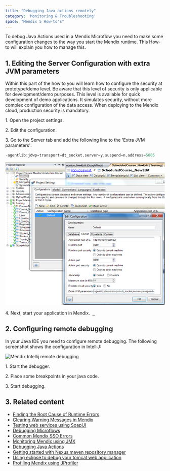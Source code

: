 ```yaml
---
title: "Debugging Java actions remotely"
category: 'Monitoring & Troubleshooting'
space: "Mendix 5 How-to's"
---
```


To debug Java Actions used in a Mendix Microflow you need to make some configuration changes to the way you start the Mendix runtime.
This How-to will explain you how to manage this.

## 1\. Editing the Server Configuration with extra JVM parameters

Within this part of the how to you will learn how to configure the security at prototype/demo level. Be aware that this level of security is only applicable for development/demo purposes. This level is available for quick development of demo applications. It simulates security, without more complex configuration of the data access. When deploying to the Mendix cloud, production security is mandatory.

1\. Open the project settings.

2\. Edit the configuration.

3\. Go to the Server tab and add the following line to the 'Extra JVM parameters':

```java
-agentlib:jdwp=transport=dt_socket,server=y,suspend=n,address=5005
```

![](attachments/8782829/8946069.png)

4\. Next, start your application in Mendix.
 [
 ](Debugging+Java+actions+remotely)

## 2\. Configuring remote debugging

In your Java IDE you need to configure remote debugging. The following screenshot shows the configuration in IntelliJ:

![Mendix Intellij remote debugging](http://www.andrejkoelewijn.com/blog/images/2014/01/mx-java-debug/intellij_rundebug_configurations.png)

1\. Start the debugger.

2\. Place some breakpoints in your java code.

3\. Start debugging.

## 3\. Related content

*   [Finding the Root Cause of Runtime Errors](Finding+the+Root+Cause+of+Runtime+Errors)
*   [Clearing Warning Messages in Mendix](Clearing+Warning+Messages+in+Mendix)
*   [Testing web services using SoapUI](Testing+web+services+using+SoapUI)
*   [Debugging Microflows](Debugging+Microflows)
*   [Common Mendix SSO Errors](Common+Mendix+SSO+Errors)
*   [Monitoring Mendix using JMX](Monitoring+Mendix+using+JMX)
*   [Debugging Java Actions](Debugging+Java+Actions)
*   [Getting started with Nexus maven repository manager](http://www.andrejkoelewijn.com/blog/2010/03/09/getting-started-with-nexus-maven-repository-manager/)
*   [Using eclipse to debug your tomcat web application](http://www.andrejkoelewijn.com/blog/2003/10/23/using-eclipse-to-debug-your-tomcat-web-application/)
*   [Profiling Mendix using JProfiler](http://www.andrejkoelewijn.com/blog/2014/01/15/profiling-mendix-using-jprofiler/)
